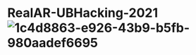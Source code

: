 # RealAR-UBHacking-2021![1c4d8863-e926-43b9-b5fb-980aadef6695](https://user-images.githubusercontent.com/72144016/140648916-8f3d6f16-61b4-42d9-ad25-ffac8be207d9.jpg)
